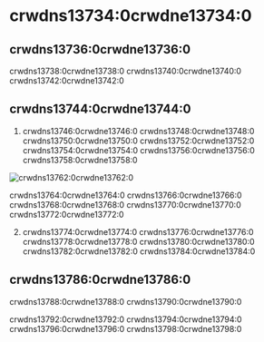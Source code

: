 # crwdns13734:0crwdne13734:0

## crwdns13736:0crwdne13736:0

crwdns13738:0crwdne13738:0 crwdns13740:0crwdne13740:0 crwdns13742:0crwdne13742:0

## crwdns13744:0crwdne13744:0
1. crwdns13746:0crwdne13746:0 crwdns13748:0crwdne13748:0 crwdns13750:0crwdne13750:0 crwdns13752:0crwdne13752:0 crwdns13754:0crwdne13754:0 crwdns13756:0crwdne13756:0 crwdns13758:0crwdne13758:0

![crwdns13762:0crwdne13762:0](crwdns13760:0crwdne13760:0)


crwdns13764:0crwdne13764:0 crwdns13766:0crwdne13766:0 crwdns13768:0crwdne13768:0 crwdns13770:0crwdne13770:0 crwdns13772:0crwdne13772:0

2. crwdns13774:0crwdne13774:0 crwdns13776:0crwdne13776:0 crwdns13778:0crwdne13778:0 crwdns13780:0crwdne13780:0 crwdns13782:0crwdne13782:0 crwdns13784:0crwdne13784:0


## crwdns13786:0crwdne13786:0

crwdns13788:0crwdne13788:0 crwdns13790:0crwdne13790:0

crwdns13792:0crwdne13792:0 crwdns13794:0crwdne13794:0 crwdns13796:0crwdne13796:0 crwdns13798:0crwdne13798:0
